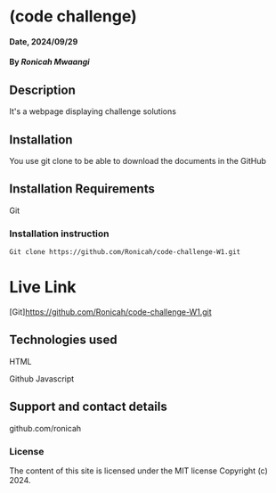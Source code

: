 # (code challenge)

#### Date, 2024/09/29

#### By *Ronicah Mwaangi*

## Description
It's a webpage displaying challenge solutions

## Installation
You use git clone to be able to download the documents in the GitHub

## Installation Requirements
Git

### Installation instruction
```
Git clone https://github.com/Ronicah/code-challenge-W1.git

```

# Live Link
[Git]https://github.com/Ronicah/code-challenge-W1.git

## Technologies used
HTML

Github
Javascript

## Support and contact details
github.com/ronicah

### License
The content of this site is licensed under the MIT license
Copyright (c) 2024.



